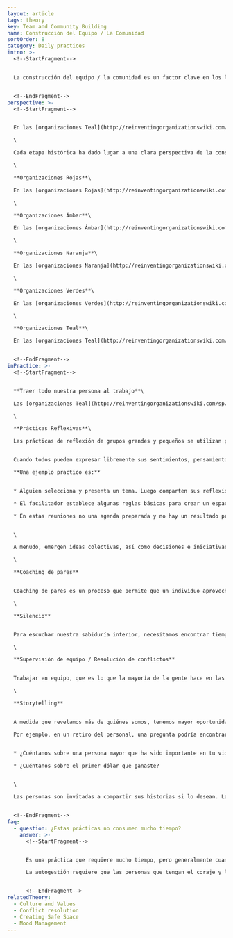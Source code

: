 ```yaml
---
layout: article
tags: theory
key: Team and Community Building
name: Construcción del Equipo / La Comunidad
sortOrder: 8
category: Daily practices
intro: >-
  <!--StartFragment-->


  La construcción del equipo / la comunidad es un factor clave en los logros del grupo. La efectividad de un equipo depende de las relaciones entre los miembros del equipo y de su aprecio por la conciencia colectiva del grupo. Esta sección examina diferentes enfoques y maneras de fortalecer los vínculos dentro de un equipo.


  <!--EndFragment-->
perspective: >-
  <!--StartFragment-->


  En las [organizaciones Teal](http://reinventingorganizationswiki.com/sp/index.php?title=El_Paradigma_Teal_y_las_organizaciones "El Paradigma Teal y las organizaciones"), los equipos se guían por un propósito común y un alto nivel de conciencia y conexión entre los empleados. La gente comparte para el bien común. Las debilidades son vistas como sensibilidades (en lugar de defectos) que pueden ayudar al grupo a aprender y crecer sin la necesidad de supervisores o gerentes. Las tensiones surgen libremente desde dentro y se resuelven en el corazón del equipo. A medida que las organizaciones avanzan hacia Teal, los vínculos entre las personas se vuelven más profundos, más fuertes y más abiertos.\

  \

  Cada etapa histórica ha dado lugar a una clara perspectiva de la construcción de equipo / comunidad y de prácticas muy diferentes:\

  \

  **Organizaciones Rojas**\

  En las [organizaciones Rojas](http://reinventingorganizationswiki.com/sp/index.php?title=El_paradigma_Rojo_y_las_Organizaciones "El paradigma Rojo y las Organizaciones"), los equipos son sostenidos por el carisma del líder y su capacidad de transmitir su energía y sus metas a los empleados. La fuerza y el poder del líder protege a la comunidad de sus miedos y preocupaciones sobre el mundo exterior.\

  \

  **Organizaciones Ámbar**\

  En las [organizaciones Ámbar](http://reinventingorganizationswiki.com/sp/index.php?title=El_Paradigma_%C3%81mbar_y_las_Organizaciones "El Paradigma Ámbar y las Organizaciones"), los gerentes son responsables de los resultados de sus equipos. Se dan instrucciones y parámetros claros, procesos y políticas guían la toma de decisiones. La eficiencia del equipo generalmente depende de la capacidad de sus gerentes para comunicar los objetivos de una manera clara y realista. La comunicación de dos vías a menudo se considera innecesaria. Los empleados suelen sentir un fuerte sentido de pertenencia a su organización y forman vínculos estrechos dentro de su grupo de pares. Las personas suelen socializar con otros en el mismo nivel en la organización.\

  \

  **Organizaciones Naranja**\

  En las [organizaciones Naranja](http://reinventingorganizationswiki.com/sp/index.php?title=El_Paradigma_Naranja_y_las_Organizaciones "El Paradigma Naranja y las Organizaciones"), las habilidades de trabajo en equipo se ven como una forma de ayudar a mejorar el rendimiento y la productividad de los empleados. Las organizaciones Naranja a menudo promueven las actividades de construcción de equipos y las incorporan a la estructura de la empresa. La construcción de equipos se considera una actividad competitiva. Los eventos a veces están diseñados para proporcionar experiencias emocionales fuertes (enfrentar desafíos, deportes extremos, fiestas, etc.) para unir a las personas. Aprender sobre los diferentes tipos de personalidad a menudo se incluye para que la gente aprenda a adaptar su comportamiento para el beneficio del equipo.\

  \

  **Organizaciones Verdes**\

  En las [organizaciones Verdes](http://reinventingorganizationswiki.com/sp/index.php?title=El_Paradigma_Verde_y_las_Organizaciones "El Paradigma Verde y las Organizaciones"), hay espacio para compartir sentimientos y emociones con los colegas. A menudo se organizan actividades sociales y de diversión para que la gente puede llegar a conocerse mejor. Esto aumenta la comprensión y la confianza entre los compañeros. La formación de equipos también está diseñada para apoyar el desarrollo de valores y visión compartidos a través de procesos ascendentes. Las actividades de construcción de equipos o de la comunidad son generalmente impulsadas por iniciativas de Recursos Humanos. Las organizaciones Verdes también invierten con frecuencia en el compromiso de la comunidad externa y en la construcción de la comunidad como parte de su estrategia de responsabilidad social.\

  \

  **Organizaciones Teal**\

  En las [organizaciones Teal](http://reinventingorganizationswiki.com/sp/index.php?title=El_Paradigma_Teal_y_las_organizaciones "El Paradigma Teal y las organizaciones"), la fuerza de la conexión entre las personas tiende a producir un ambiente donde la inteligencia colectiva es alentada y escuchada. Cada uno contribuye a su manera, reconociendo que cuando el grupo prospera - todos prosperan. Se anima a la gente a traer todo su ser al trabajo, compartiendo su vulnerabilidad, sus ideas y fortalezas en un ambiente de confianza. Utilizan prácticas que apoyan la comunicación abierta y confiable, fomentando la creatividad en el lugar de trabajo. También a menudo alientan a tomar un tiempo para estar quieto y reflexionar a través de la meditación o prácticas de silencio.


  <!--EndFragment-->
inPractice: >-
  <!--StartFragment-->


  **Traer todo nuestra persona al trabajo**\

  Las [organizaciones Teal](http://reinventingorganizationswiki.com/sp/index.php?title=El_Paradigma_Teal_y_las_organizaciones "El Paradigma Teal y las organizaciones") fomentan prácticas y formas de trabajo que honran a toda la persona. Se acogen y celebran los sentimientos, pensamientos, atributos físicos y en algunos casos los aspectos espirituales de la vida. La conexión se apoya en el desarrollo de un lenguaje común para que las personas expresen sus sentimientos y pensamientos. Las organizaciones Teal apoyan la construcción de comunidades y equipos creando y cuidando que el lugar de trabajo sea [seguro y abierto](http://reinventingorganizationswiki.com/sp/index.php?title=Creando_Espacios_Seguros "Creando Espacios Seguros"). Se anima a las prácticas de reflexión grupal y a desarrollar la inteligencia colectiva. El trabajo en equipo se convierte en parte del trabajo cotidiano de estas organizaciones y ya no es una actividad separada para los "días fuera del equipo".\

  \

  **Prácticas Reflexivas**\

  Las prácticas de reflexión de grupos grandes y pequeños se utilizan para ayudar a las personas a desarrollar su capacidad de explorar y desarrollar ideas.


  Cuando todos pueden expresar libremente sus sentimientos, pensamientos, emociones y necesidades, se crea un espacio en el que todos pueden ser ellos mismos y comprender mejor a los demás. La gente aprende a verse a la luz de su humanidad y en la belleza de sus fortalezas y su vulnerabilidad.\

  **Una ejemplo practico es:**


  * Alguien selecciona y presenta un tema. Luego comparten sus reflexiones y sentimientos en pequeños grupos de personas (entre 6-10)

  * El facilitador establece algunas reglas básicas para crear un espacio seguro que permita a las personas ser auténticas y vulnerables en su exploración.

  * En estas reuniones no una agenda preparada y no hay un resultado previamente preestablecido; Todo el mundo sale de la reunión con su propio aprendizaje personal.


  \

  A menudo, emergen ideas colectivas, así como decisiones e iniciativas que se llevan a cabo cuando las personas vuelven a su trabajo.\

  \

  **Coaching de pares**


  Coaching de pares es un proceso que permite que un individuo aproveche el poder del equipo al abordar un problema específico. A menudo es un proceso profundamente nutritivo por la experiencia de vinculación individual y valiosa para el equipo, ya que comparten su sabiduría y conocimiento.\

  \

  **Silencio**


  Para escuchar nuestra sabiduría interior, necesitamos encontrar tiempo para calmarnos aún en medio del ruido y el zumbido del lugar de trabajo. Las organizaciones Teal suelen apoyar prácticas de atención plena y silencio en el lugar de trabajo. Organizaciones como [Sounds True](https://www.soundstrue.com/store/) o [Heiligenfeld](https://www.heiligenfeld.de/) ofrecen espacio y tiempo para el silencio o la meditación, a veces cuando comienza el día, o en determinados momentos durante el día de trabajo. Colaborar en silencio aporta una cualidad especial a las relaciones entre colegas. Requiere un nuevo nivel de atención, escuchando menos lo que dicen los colegas, y más a su presencia, sentimientos e intenciones.\

  \

  **Supervisión de equipo / Resolución de conflictos**


  Trabajar en equipo, que es lo que la mayoría de la gente hace en las organizaciones [autogestionadas](http://reinventingorganizationswiki.com/sp/index.php?title=Autogesti%C3%B3n "Autogestión"), invariablemente trae consigo tensiones. Los empleados se encuentran con colegas con diferentes estilos, preferencias y sistemas de creencias. Pueden elegir, como la mayoría de las organizaciones, entre barrer las tensiones bajo la alfombra. O pueden optar por confrontarlas y abordarlas. Hacerlo invariablemente permite que los involucrados crezcan. Cuando las tensiones y los sentimientos se comparten de una manera productiva y respetuosa, los problemas pueden ser identificados y resueltos para el bien de la organización. Con frecuencia, las habilidades de [resolución de conflictos](http://reinventingorganizationswiki.com/sp/index.php?title=Resoluci%C3%B3n_de_Conflictos "Resolución de Conflictos") son necesarias para mejorar el trabajo en equipo.\

  \

  **Storytelling**


  A medida que revelamos más de quiénes somos, tenemos mayor oportunidad de crear relaciones profundas, ricas y significativas. Muchas organizaciones Teal han encontrado que contar historias, es una manera efectiva de hacer esto. La narración de cuentos se entreteje en muchas de las prácticas recurrentes de la organización.\

  Por ejemplo, en un retiro del personal, una pregunta podría encontrar su camino en el programa:


  * ¿Cuéntanos sobre una persona mayor que ha sido importante en tu vida?

  * ¿Cuéntanos sobre el primer dólar que ganaste?


  \

  Las personas son invitadas a compartir sus historias si lo desean. La práctica es simple y, sin embargo, permite compartir un momento decisivo con sus colegas. Tales preguntas pueden ser incorporadas en el proceso de reclutamiento, en los procesos de inducción o, en talleres de capacitación, evaluaciones anuales, retiros del personal y procesos de grupos grandes (tales como Indagación Apreciativa, Teoría U, Espacio Abierto, World Café).


  <!--EndFragment-->
faq:
  - question: ¿Estas prácticas no consumen mucho tiempo?
    answer: >-
      <!--StartFragment-->


      Es una práctica que requiere mucho tiempo, pero generalmente cuando se hace de forma continua, los beneficios superan con creces los costos. La confianza, la empatía y la compasión que construyen el tipo de prácticas se expanden mucho más allá de los confines de la sala de reuniones. Estos sentimientos empiezan a permear toda la organización.\

      La autogestión requiere que las personas que tengan el coraje y la sensación de seguridad para hablar. Asegurar que los empleados son capaces de expresarse a si mismos de manera genuina es muy importante, esa es una muy buena razón.


      <!--EndFragment-->
relatedTheory:
  - Culture and Values
  - Conflict resolution
  - Creating Safe Space
  - Mood Management
---
```

